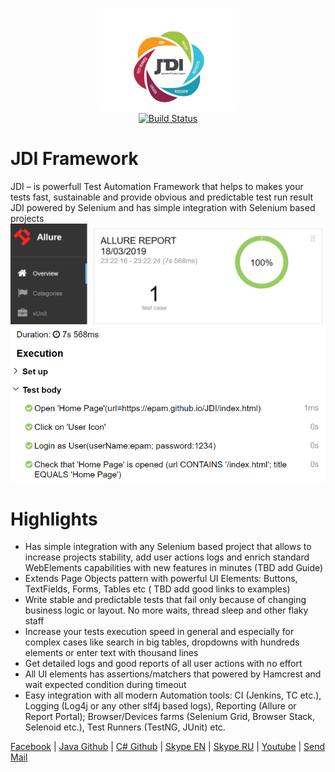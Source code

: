 <p align="center">
  <img src="/source/images/logo.png" alt="JDI Light" width="226">
  <br>
  <a href="https://travis-ci.org/jdi-docs/introduction"><img src="https://travis-ci.org/jdi-docs/introduction.svg?branch=master" alt="Build Status"></a>
</p>

# JDI Framework
JDI – is powerfull Test Automation Framework that helps to makes your tests fast, sustainable and provide obvious and predictable test run result
JDI powered by Selenium and has simple integration with Selenium based projects
![Allure Report](source/images/intro/allure-report.png)
![Allure Log](source/images/intro/allure-report-log.png)

# Highlights
- Has simple integration with any Selenium based project that allows to increase projects stability, add user actions logs and enrich standard WebElements capabilities with new features in minutes (TBD add Guide)
- Extends Page Objects pattern with powerful UI Elements: Buttons, TextFields, Forms, Tables etc ( TBD add good links to examples)
- Write stable and predictable tests that fail only because of changing business logic or layout. No more waits, thread sleep and other flaky staff
- Increase your tests execution speed in general and especially for complex cases like search in big tables, dropdowns with hundreds elements or enter text with thousand lines
- Get detailed logs and good reports of all user actions with no effort
- All UI elements has assertions/matchers that powered by Hamcrest and wait expected condition during timeout
- Easy integration with all modern Automation tools: CI (Jenkins, TC etc.), Logging (Log4j or any other slf4j based logs), Reporting (Allure or Report Portal); Browser/Devices farms (Selenium Grid, Browser Stack, Selenoid etc.), Test Runners (TestNG, JUnit) etc.

<a href='#' target="_blank">Facebook</a> | 
<a href='https://github.com/jdi-testing/jdi-light' target="_blank">Java Github</a> | 
<a href='https://github.com/jdi-testing/jdi-light-csharp' target="_blank">C# Github</a> | 
<a href='https://join.skype.com/u2Cel0MWHkAO' target="_blank">Skype EN</a> | 
<a href='https://join.skype.com/clvyVvnZvWqc' target="_blank">Skype RU</a> | 
<a href='#'>Youtube</a> | 
<a href="mailto:roman.iovlev.jdi@gmail.com?Subject=JDI question" target="_blank">Send Mail</a>
